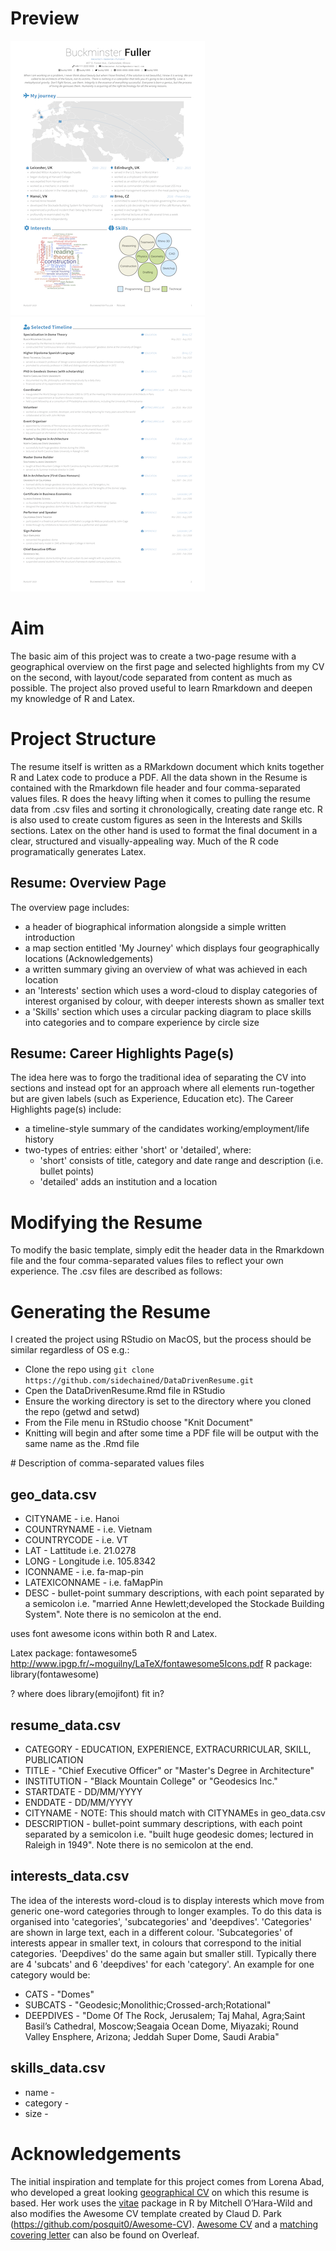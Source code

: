 # Preview

<p float="left">
  <a href="https://github.com/sidechained/DataDrivenResume/blob/master/DataDrivenResume.pdf"><img src="/previews/DataDrivenResume-Page1.png"></a>
  <a href="https://github.com/sidechained/DataDrivenResume/blob/master/DataDrivenResume.pdf"><img src="/previews/DataDrivenResume-Page2.png"></a>
</p>

# Aim
The basic aim of this project was to create a two-page resume with a geographical overview on the first page and selected highlights from my CV on the second, with layout/code separated from content as much as possible. The project also proved useful to learn Rmarkdown and deepen my knowledge of R and Latex.

# Project Structure
The resume itself is written as a RMarkdown document which knits together R and Latex code to produce a PDF. All the data shown in the Resume is contained with the Rmarkdown file header and four comma-separated values files. R does the heavy lifting when it comes to pulling the resume data from .csv files and sorting it chronologically, creating date range etc. R is also used to create custom figures as seen in the Interests and Skills sections. Latex on the other hand is used to format the final document in a clear, structured and visually-appealing way. Much of the R code programatically generates Latex.

## Resume: Overview Page
The overview page includes:

- a header of biographical information alongside a simple written introduction
- a map section entitled 'My Journey' which displays four geographically locations
(Acknowledgements)
- a written summary giving an overview of what was achieved in each location
- an 'Interests' section which uses a word-cloud to display categories of interest organised by colour, with deeper interests shown as smaller text
- a 'Skills' section which uses a circular packing diagram to place skills into categories and to compare experience by circle size

## Resume: Career Highlights Page(s)
The idea here was to forgo the traditional idea of separating the CV into sections and instead opt for an approach where all elements run-together but are given labels (such as Experience, Education etc). The Career Highlights page(s) include:

- a timeline-style summary of the candidates working/employment/life history
- two-types of entries: either 'short' or 'detailed', where:
  - 'short' consists of title, category and date range and description (i.e. bullet points)
  - 'detailed' adds an institution and a location

# Modifying the Resume
To modify the basic template, simply edit the header data in the Rmarkdown file and the four comma-separated values files to reflect your own experience. The .csv files are described as follows:

# Generating the Resume
I created the project using RStudio on MacOS, but the process should be similar regardless of OS e.g.:

- Clone the repo using `git clone https://github.com/sidechained/DataDrivenResume.git`
- Cpen the DataDrivenResume.Rmd file in RStudio
- Ensure the working directory is set to the directory where you cloned the repo (getwd and setwd)
- From the File menu in RStudio choose "Knit Document"
- Knitting will begin and after some time a PDF file will be output with the same name as the .Rmd file

# Description of comma-separated values files

## geo_data.csv

- CITYNAME      - i.e. Hanoi
- COUNTRYNAME   - i.e. Vietnam
- COUNTRYCODE   - i.e. VT
- LAT           - Lattitude i.e. 21.0278
- LONG          - Longitude i.e. 105.8342
- ICONNAME      - i.e. fa-map-pin
- LATEXICONNAME - i.e. faMapPin
- DESC          - bullet-point summary descriptions, with each point separated by a semicolon i.e. "married Anne Hewlett;developed the Stockade Building System". Note there is no semicolon at the end.

uses font awesome icons within both R and Latex.

Latex package:  fontawesome5 http://www.ipgp.fr/~moguilny/LaTeX/fontawesome5Icons.pdf
R package: library(fontawesome)

? where does library(emojifont) fit in?

## resume_data.csv

- CATEGORY      - EDUCATION, EXPERIENCE, EXTRACURRICULAR, SKILL, PUBLICATION
- TITLE         - "Chief Executive Officer" or "Master's Degree in Architecture"
- INSTITUTION   - "Black Mountain College" or "Geodesics Inc."
- STARTDATE     - DD/MM/YYYY
- ENDDATE       - DD/MM/YYYY
- CITYNAME      - NOTE: This should match with CITYNAMEs in geo_data.csv
- DESCRIPTION   - bullet-point summary descriptions, with each point separated by a semicolon i.e. "built huge geodesic domes; lectured in Raleigh in 1949". Note there is no semicolon at the end.

## interests_data.csv

The idea of the interests word-cloud is to display interests which move from generic one-word categories through to longer examples. To do this data is organised into 'categories', 'subcategories' and 'deepdives'. 'Categories' are shown in large text, each in a different colour. 'Subcategories' of interests appear in smaller text, in colours that correspond to the initial categories. 'Deepdives' do the same again but smaller still. Typically there are 4 'subcats' and 6 'deepdives' for each 'category'. An example for one category would be:

- CATS          - "Domes"
- SUBCATS       - "Geodesic;Monolithic;Crossed-arch;Rotational"
- DEEPDIVES     - "Dome Of The Rock, Jerusalem; Taj Mahal, Agra;Saint Basil’s Cathedral, Moscow;Seagaia Ocean Dome, Miyazaki; Round Valley Ensphere, Arizona; Jeddah Super Dome, Saudi Arabia"

## skills_data.csv

- name          -
- category      -
- size          -

# Acknowledgements

The initial inspiration and template for this project comes from Lorena Abad, who developed a great looking [geographical CV](https://github.com/loreabad6/R-CV) on which this resume is based. Her work uses the [vitae](https://github.com/mitchelloharawild/vitae) package in R by Mitchell O’Hara-Wild and also modifies the Awesome CV template created by Claud D. Park (https://github.com/posquit0/Awesome-CV). [Awesome CV](https://www.overleaf.com/latex/templates/awesome-cv/dfnvtnhzhhbm) and a [matching covering letter](https://www.overleaf.com/latex/templates/awesome-cv-cover-letter/hzvvsbxccjhz) can also be found on Overleaf.
